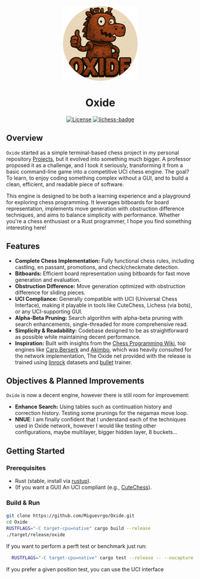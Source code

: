<div align="center">
  <img src="oxide_logo.png" alt="logo" width="200"/>
</div>

# <div align="center"> Oxide </div>

<div align="center">

  [![License][license-badge]][license-link]
  [![lichess-badge]][lichess-link]
  
</div>

## Overview

`Oxide` started as a simple terminal-based chess project in my personal repository [Projects](https://github.com/Miguevrgo/Projects), but it evolved into something much bigger. A professor proposed it as a challenge, and I took it seriously, transforming it from a basic command-line game into a competitive UCI chess engine. The goal? To learn, to enjoy coding something complex without a GUI, and to build a clean, efficient, and readable piece of software.

This engine is designed to be both a learning experience and a playground for exploring chess programming. It leverages bitboards for board representation, implements move generation with obstruction difference techniques, and aims to balance simplicity with performance. Whether you're a chess enthusiast or a Rust programmer, I hope you find something interesting here!

## Features

- **Complete Chess Implementation:** Fully functional chess rules, including castling, en passant, promotions, and check/checkmate detection.
- **Bitboards:** Efficient board representation using bitboards for fast move generation and evaluation.
- **Obstruction Difference:** Move generation optimized with obstruction difference for sliding pieces.
- **UCI Compliance:** Generally compatible with UCI (Universal Chess Interface), making it playable in tools like CuteChess, Lichess (via bots), or any UCI-supporting GUI.
- **Alpha-Beta Pruning:** Search algorithm with alpha-beta pruning with search enhancements, single-threaded for more comprehensive read.
- **Simplicity & Readability:** Codebase designed to be as straightforward as possible while maintaining decent performance.
- **Inspiration:** Built with insights from the [Chess Programming Wiki](https://www.chessprogramming.org/), top engines like [Carp](https://github.com/dede1751/carp),[Berserk](https://github.com/jhonnold/berserk) and [Akimbo](https://github.com/jw1912/akimbo), which was heavily consulted for the network implementation, The Oxide net provided with the release is trained using [linrock](https://huggingface.co/datasets/linrock/test80-2024/tree/main) datasets and [bullet](https://github.com/jw1912/bullet) trainer.

## Objectives & Planned Improvements

`Oxide` is now a decent engine, however there is still room for improvement:

- **Enhance Search:** Using tables such as continuation history and correction history. Testing some prunings for the negamax move loop.
- **NNUE**: I am finally confident that I understand each of the techniques used in Oxide network, however I would like testing other configurations,
maybe multilayer, bigger hidden layer, 8 buckets...

## Getting Started

### Prerequisites
- Rust (stable, install via [rustup](https://rustup.rs/)).
- (If you want a GUI) An UCI compliant (e.g., [CuteChess](https://cutechess.com/)).

### Build & Run
   ```bash
   git clone https://github.com/Miguevrgo/Oxide.git
   cd Oxide
   RUSTFLAGS="-C target-cpu=native" cargo build --release
   ./target/release/oxide
```
If you want to perform a perft test or benchmark just run:
```bash
  RUSTFLAGS="-C target-cpu=native" cargo test --release -- --nocapture
```
If you prefer a given position test, you can use the UCI interface


[license-badge]:https://img.shields.io/github/license/miguevrgo/Oxide?style=for-the-badge&label=license&color=success
[license-link]:https://github.com/Miguevrgo/Oxide/blob/main/LICENSE
[lichess-link]:https://lichess.org/@/OxideEngine
[lichess-badge]:https://img.shields.io/badge/Play%20Oxide_Engine%20-v1-yellow?logo=lichess&style=for-the-badge
